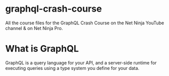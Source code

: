 # graphql-crash-course

All the course files for the GraphQL Crash Course on the Net Ninja YouTube channel &amp; on Net Ninja Pro.

# What is GraphQL

GraphQL is a query language for your API, and a server-side runtime for executing queries using a type system you define for your data.
